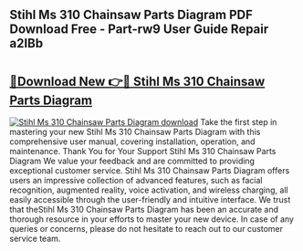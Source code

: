 ## Stihl Ms 310 Chainsaw Parts Diagram PDF Download Free - Part-rw9 User Guide Repair a2IBb

# <h2><a href="http://dfme8bv.blite.top/?on=Stihl+Ms+310+Chainsaw+Parts+Diagram">🔗Download New 👉🔴 Stihl Ms 310 Chainsaw Parts Diagram</a></h2>

[![Stihl Ms 310 Chainsaw Parts Diagram download](https://i.imgur.com/lujVjoI.png)](http://dfme8bv.blite.top/?on=Stihl+Ms+310+Chainsaw+Parts+Diagram)
Take the first step in mastering your new Stihl Ms 310 Chainsaw Parts Diagram with this comprehensive user manual, covering installation, operation, and maintenance. Thank You for Your Support Stihl Ms 310 Chainsaw Parts Diagram We value your feedback and are committed to providing exceptional customer service. Stihl Ms 310 Chainsaw Parts Diagram offers users an impressive collection of advanced features, such as facial recognition, augmented reality, voice activation, and wireless charging, all easily accessible through the user-friendly and intuitive interface. We trust that theStihl Ms 310 Chainsaw Parts Diagram has been an accurate and thorough resource in your efforts to master your new device. In case of any queries or concerns, please do not hesitate to reach out to our customer service team.
